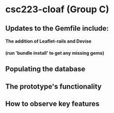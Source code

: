 # csc223-cloaf (Group C)

## Updates to the Gemfile include:
#### The addition of Leaflet-rails and Devise
#### (run 'bundle install' to get any missing gems)

## Populating the database

## The prototype's functionality

## How to observe key features
